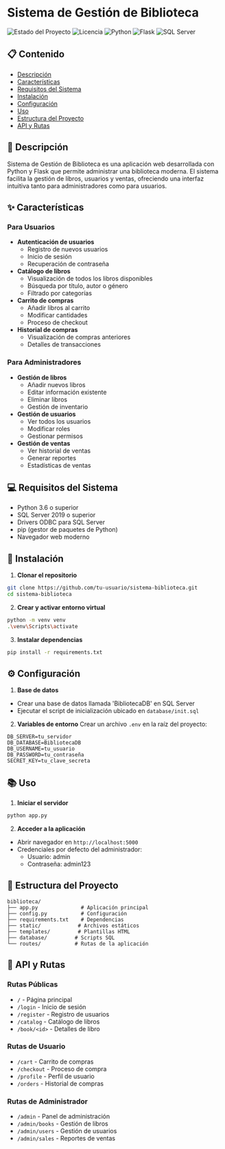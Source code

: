 # Sistema de Gestión de Biblioteca

![Estado del Proyecto](https://img.shields.io/badge/Estado-En%20Desarrollo-yellow)
![Licencia](https://img.shields.io/badge/Licencia-MIT-blue)
![Python](https://img.shields.io/badge/Python-3.6%2B-brightgreen)
![Flask](https://img.shields.io/badge/Flask-2.0%2B-lightgrey)
![SQL Server](https://img.shields.io/badge/SQL%20Server-2019-red)

## 📋 Contenido

- [Descripción](#descripción)
- [Características](#características)
- [Requisitos del Sistema](#requisitos-del-sistema)
- [Instalación](#instalación)
- [Configuración](#configuración)
- [Uso](#uso)
- [Estructura del Proyecto](#estructura-del-proyecto)
- [API y Rutas](#api-y-rutas)

## 📝 Descripción

Sistema de Gestión de Biblioteca es una aplicación web desarrollada con Python y Flask que permite administrar una biblioteca moderna. El sistema facilita la gestión de libros, usuarios y ventas, ofreciendo una interfaz intuitiva tanto para administradores como para usuarios.

## ✨ Características

### Para Usuarios
- **Autenticación de usuarios**
  - Registro de nuevos usuarios
  - Inicio de sesión
  - Recuperación de contraseña
- **Catálogo de libros**
  - Visualización de todos los libros disponibles
  - Búsqueda por título, autor o género
  - Filtrado por categorías
- **Carrito de compras**
  - Añadir libros al carrito
  - Modificar cantidades
  - Proceso de checkout
- **Historial de compras**
  - Visualización de compras anteriores
  - Detalles de transacciones

### Para Administradores
- **Gestión de libros**
  - Añadir nuevos libros
  - Editar información existente
  - Eliminar libros
  - Gestión de inventario
- **Gestión de usuarios**
  - Ver todos los usuarios
  - Modificar roles
  - Gestionar permisos
- **Gestión de ventas**
  - Ver historial de ventas
  - Generar reportes
  - Estadísticas de ventas

## 💻 Requisitos del Sistema

- Python 3.6 o superior
- SQL Server 2019 o superior
- Drivers ODBC para SQL Server
- pip (gestor de paquetes de Python)
- Navegador web moderno

## 🚀 Instalación

1. **Clonar el repositorio**
```bash
git clone https://github.com/tu-usuario/sistema-biblioteca.git
cd sistema-biblioteca
```

2. **Crear y activar entorno virtual**
```bash
python -m venv venv
.\venv\Scripts\activate
```

3. **Instalar dependencias**
```bash
pip install -r requirements.txt
```

## ⚙️ Configuración

1. **Base de datos**
- Crear una base de datos llamada 'BibliotecaDB' en SQL Server
- Ejecutar el script de inicialización ubicado en `database/init.sql`

2. **Variables de entorno**
Crear un archivo `.env` en la raíz del proyecto:
```
DB_SERVER=tu_servidor
DB_DATABASE=BibliotecaDB
DB_USERNAME=tu_usuario
DB_PASSWORD=tu_contraseña
SECRET_KEY=tu_clave_secreta
```

## 📚 Uso

1. **Iniciar el servidor**
```bash
python app.py
```

2. **Acceder a la aplicación**
- Abrir navegador en `http://localhost:5000`
- Credenciales por defecto del administrador:
  - Usuario: admin
  - Contraseña: admin123

## 📁 Estructura del Proyecto

```
biblioteca/
├── app.py              # Aplicación principal
├── config.py           # Configuración
├── requirements.txt    # Dependencias
├── static/            # Archivos estáticos
├── templates/         # Plantillas HTML
├── database/         # Scripts SQL
└── routes/           # Rutas de la aplicación
```

## 🔄 API y Rutas

### Rutas Públicas
- `/` - Página principal
- `/login` - Inicio de sesión
- `/register` - Registro de usuarios
- `/catalog` - Catálogo de libros
- `/book/<id>` - Detalles de libro

### Rutas de Usuario
- `/cart` - Carrito de compras
- `/checkout` - Proceso de compra
- `/profile` - Perfil de usuario
- `/orders` - Historial de compras

### Rutas de Administrador
- `/admin` - Panel de administración
- `/admin/books` - Gestión de libros
- `/admin/users` - Gestión de usuarios
- `/admin/sales` - Reportes de ventas
